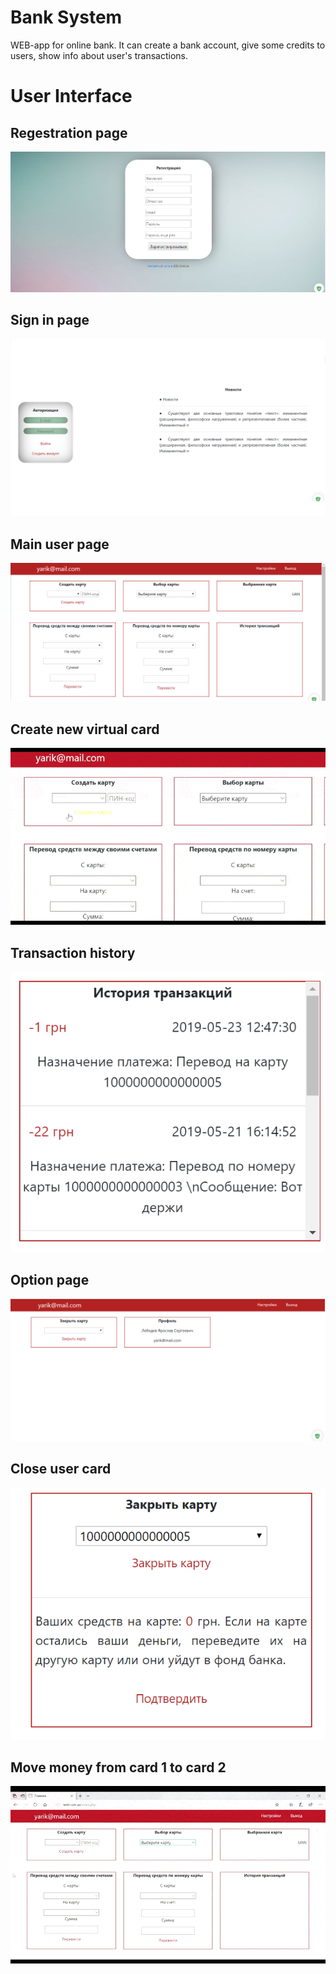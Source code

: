 # Bank System
WEB-app for online bank. It can create a bank account, give some credits to users, show info about user's transactions.

# User Interface
## Regestration page
<img src="https://github.com/Yaroslav260378/Bank_System/blob/master/PresentationMedia/2(Регестрация).png?raw=true" width="" height="" />

## Sign in page
<img src="https://github.com/Yaroslav260378/Bank_System/blob/master/PresentationMedia/1(Вход).png?raw=true" width="" height="" />

## Main user page
<img src="https://github.com/Yaroslav260378/Bank_System/blob/master/PresentationMedia/3(Главная%20страница).png?raw=true" width="" height="" />

## Create new virtual card
<img src="https://github.com/Yaroslav260378/Bank_System/blob/master/PresentationMedia/createNewCard.gif?raw=true" width="" height="" />

## Transaction history
<img src="https://github.com/Yaroslav260378/Bank_System/blob/master/PresentationMedia/8(история%20операций).png?raw=true" width="" height="" />

## Option page
<img src="https://github.com/Yaroslav260378/Bank_System/blob/master/PresentationMedia/11(Страница%20настроек).png?raw=true" width="" height="" />

## Close user card
<img src="https://github.com/Yaroslav260378/Bank_System/blob/master/PresentationMedia/12(Закрытие%20карты).png?raw=true" width="" height="" />

## Move money from card 1 to card 2
<img src="https://github.com/Yaroslav260378/Bank_System/blob/master/PresentationMedia/1.gif?raw=true" width="" height="" />
